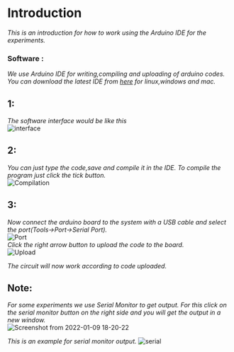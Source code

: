 # Introduction
_This is an introduction for how to work using the Arduino IDE for the experiments._
### Software :
_We use Arduino IDE for writing,compiling and uploading of arduino codes. You can download the latest IDE from [here](https://www.arduino.cc/en/software) for linux,windows and mac._   
## 1:
_The software interface would be like this_   
![interface](https://user-images.githubusercontent.com/86108610/148682385-360abc84-7c36-4309-ac6c-0f0632508f42.png)    

## 2:
_You can just type the code,save and compile it in the IDE. To compile the program just click the tick button._   
![Compilation](https://user-images.githubusercontent.com/86108610/148682544-972f7432-8e17-4a76-84eb-815d478e7e47.png)
 
## 3:
_Now connect the arduino board to the system with a USB cable and select the port(Tools->Port->Serial Port)._      
![Port](https://user-images.githubusercontent.com/86108610/148682719-672d6d19-cfe0-4d5f-8c9c-566923f2b1b3.png)   
_Click the right arrow button to upload the code to the board._   
![Upload](https://user-images.githubusercontent.com/86108610/148682738-77d59bc9-15c8-401c-80b0-c0742fa93ffe.png)

_The circuit will now work according to code uploaded._   

## Note:
_For some experiments we use Serial Monitor to get output. For this click on the serial monitor button on the right side and you will get the output in a new window._   
![Screenshot from 2022-01-09 18-20-22](https://user-images.githubusercontent.com/86108610/148682904-a60fc139-2f8e-4879-b0eb-a1ec5703dda0.png)


_This is an example for serial monitor output._
![serial](https://user-images.githubusercontent.com/86108610/148682940-97e35258-0b74-4b77-abad-007afc668275.png)   


